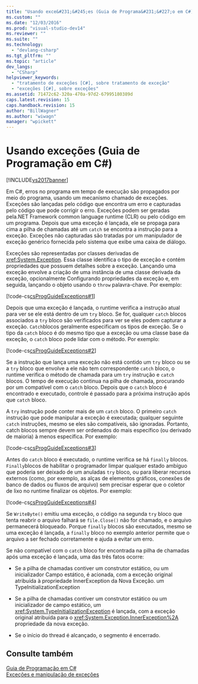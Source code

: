```yaml
---
title: "Usando exce&#231;&#245;es (Guia de Programa&#231;&#227;o em C#) | Microsoft Docs"
ms.custom: ""
ms.date: "12/03/2016"
ms.prod: "visual-studio-dev14"
ms.reviewer: ""
ms.suite: ""
ms.technology: 
  - "devlang-csharp"
ms.tgt_pltfrm: ""
ms.topic: "article"
dev_langs: 
  - "CSharp"
helpviewer_keywords: 
  - "tratamento de exceções [C#], sobre tratamento de exceção"
  - "exceções [C#], sobre exceções"
ms.assetid: 71472c62-320a-470a-97d2-67995180389d
caps.latest.revision: 15
caps.handback.revision: 15
author: "BillWagner"
ms.author: "wiwagn"
manager: "wpickett"
---
```

# Usando exce&#231;&#245;es (Guia de Programa&#231;&#227;o em C#)
[!INCLUDE[vs2017banner](../../../csharp/includes/vs2017banner.md)]

Em C\#, erros no programa em tempo de execução são propagados por meio do programa, usando um mecanismo chamado de exceções.  Exceções são lançadas pelo código que encontra um erro e capturadas pelo código que pode corrigir o erro.  Exceções podem ser geradas pela.NET Framework common language runtime \(CLR\) ou pelo código em um programa.  Depois que uma exceção é lançada, ele se propaga para cima a pilha de chamadas até um `catch` se encontra a instrução para a exceção.  Exceções não capturadas são tratadas por um manipulador de exceção genérico fornecida pelo sistema que exibe uma caixa de diálogo.  
  
 Exceções são representadas por classes derivadas de <xref:System.Exception>.  Essa classe identifica o tipo de exceção e contém propriedades que possuem detalhes sobre a exceção.  Lançando uma exceção envolve a criação de uma instância de uma classe derivada da exceção, opcionalmente Configurando propriedades da exceção e, em seguida, lançando o objeto usando o `throw` palavra\-chave.  Por exemplo:  
  
 [!code-cs[csProgGuideExceptions#1](../../../csharp/programming-guide/exceptions/codesnippet/CSharp/using-exceptions_1.cs)]  
  
 Depois que uma exceção é lançada, o runtime verifica a instrução atual para ver se ele está dentro de um `try` bloco.  Se for, qualquer `catch` blocos associados a `try` bloco são verificados para ver se eles podem capturar a exceção.  `Catch`blocos geralmente especificam os tipos de exceção. Se o tipo da `catch` bloco é do mesmo tipo que a exceção ou uma classe base da exceção, o `catch` bloco pode lidar com o método.  Por exemplo:  
  
 [!code-cs[csProgGuideExceptions#2](../../../csharp/programming-guide/exceptions/codesnippet/CSharp/using-exceptions_2.cs)]  
  
 Se a instrução que lança uma exceção não está contido um `try` bloco ou se a `try` bloco que envolve a ele não tem correspondente `catch` bloco, o runtime verifica o método de chamada para um `try` instrução e `catch` blocos.  O tempo de execução continua na pilha de chamada, procurando por um compatível com o `catch` bloco.  Depois que o `catch` bloco é encontrado e executado, controle é passado para a próxima instrução após que `catch` bloco.  
  
 A `try` instrução pode conter mais de um `catch` bloco.  O primeiro `catch` instrução que pode manipular a exceção é executada; qualquer seguinte `catch` instruções, mesmo se eles são compatíveis, são ignoradas.  Portanto, catch blocos sempre devem ser ordenados do mais específico \(ou derivado de maioria\) à menos específica.  Por exemplo:  
  
 [!code-cs[csProgGuideExceptions#3](../../../csharp/programming-guide/exceptions/codesnippet/CSharp/using-exceptions_3.cs)]  
  
 Antes do `catch` bloco é executado, o runtime verifica se há `finally` blocos.  `Finally`blocos de habilitar o programador limpar qualquer estado ambíguo que poderia ser deixado de um anuladas `try` bloco, ou para liberar recursos externos \(como, por exemplo, as alças de elementos gráficos, conexões de banco de dados ou fluxos de arquivo\) sem precisar esperar que o coletor de lixo no runtime finalizar os objetos.  Por exemplo:  
  
 [!code-cs[csProgGuideExceptions#4](../../../csharp/programming-guide/exceptions/codesnippet/CSharp/using-exceptions_4.cs)]  
  
 Se `WriteByte()` emitiu uma exceção, o código na segunda `try` bloco que tenta reabrir o arquivo falhará se `file.Close()` não for chamado, e o arquivo permanecerá bloqueado.  Porque `finally` blocos são executados, mesmo se uma exceção é lançada, a `finally` bloco no exemplo anterior permite que o arquivo a ser fechado corretamente e ajuda a evitar um erro.  
  
 Se não compatível com o `catch` bloco for encontrada na pilha de chamadas após uma exceção é lançada, uma das três fatos ocorre:  
  
-   Se a pilha de chamadas contiver um construtor estático, ou um inicializador Campo estático, é acionada, com a exceção original atribuída à propriedade InnerException da Nova Exceção. um TypeInitializationException  
  
-   Se a pilha de chamadas contiver um construtor estático ou um inicializador de campo estático, um <xref:System.TypeInitializationException> é lançada, com a exceção original atribuída para o <xref:System.Exception.InnerException%2A> propriedade da nova exceção.  
  
-   Se o início do thread é alcançado, o segmento é encerrado.  
  
## Consulte também  
 [Guia de Programação em C\#](../../../csharp/programming-guide/index.md)   
 [Exceções e manipulação de exceções](../../../csharp/programming-guide/exceptions/exceptions-and-exception-handling.md)